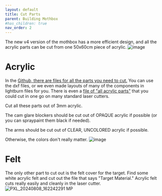 ```yaml
---
layout: default
title: Cut Parts
parent: Building Mothbox
#has_children: true
nav_order: 2
---
```

The new v4 version of the mothbox has a more efficient design, and all the acrylic parts can be cut from one 50x60cm piece of acrylic.
![image](https://github.com/Digital-Naturalism-Laboratories/Mothbox/assets/742627/2fca28de-0ac6-4e8e-bf3b-ce6daa226c1b)

# Acrylic
In the [Github, there are files for all the parts you need to cut.](https://github.com/Digital-Naturalism-Laboratories/Mothbox/tree/main/Hardware/Laser%20Cutting%20Layouts/v4)
You can use the dxf files, or we even made layouts of many of the components in lightburn files for you. There is even a [file of "all acrylic parts"](https://github.com/Digital-Naturalism-Laboratories/Mothbox/blob/main/Hardware/Laser%20Cutting%20Layouts/v4/AllAcrylicPartsInOne.lbrn2) that you could cut in one go on many standard laser cutters.


Cut all these parts out of 3mm acrylic.

The cam glare blockers should be cut out of OPAQUE acrylic if possible (or you can spraypaint them black if needed).

The arms should be cut out of CLEAR, UNCOLORED acrylic if possible. 

Otherwise, the colors don't really matter.
![image](https://github.com/Digital-Naturalism-Laboratories/Mothbox/assets/742627/08837630-b135-4a8a-92ae-f1c68122296e)


# Felt
The only other part to cut out is the felt cover for the target. Find some white acrylic felt and cut out the file that says "Target Material."
Acrylic felt cuts really easily and cleanly in the laser cutter.
![PXL_20240808_162242291 MP](https://github.com/user-attachments/assets/0c0db399-83e2-4cb4-a545-34d977cbb181)

